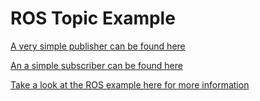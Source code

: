 # ROS Topic Example

[A very simple publisher can be found here](/src/publisher.cpp)

[An a simple subscriber can be found here](/src/subscriber)

[Take a look at the ROS example here for more information](http://wiki.ros.org/ROS/Tutorials/WritingPublisherSubscriber%28c%2B%2B%29)
